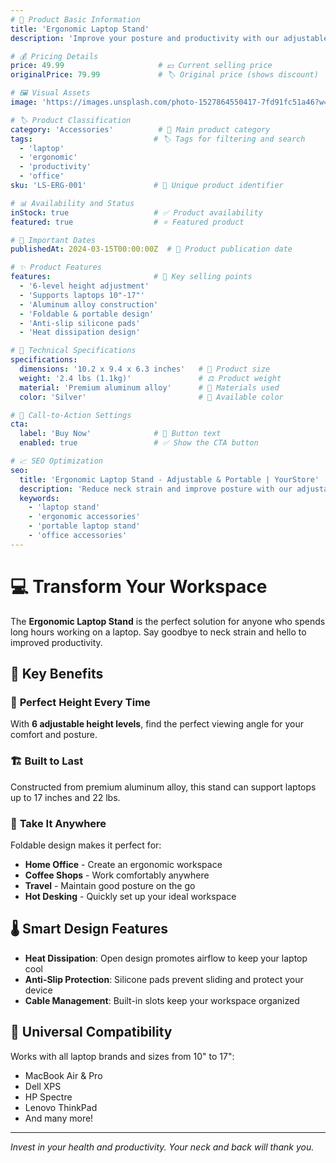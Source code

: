 ```yaml
---
# 📱 Product Basic Information
title: 'Ergonomic Laptop Stand'
description: 'Improve your posture and productivity with our adjustable aluminum laptop stand. Compatible with all laptop sizes.'

# 💰 Pricing Details
price: 49.99                     # 💵 Current selling price
originalPrice: 79.99             # 🏷️ Original price (shows discount)

# 🖼️ Visual Assets
image: 'https://images.unsplash.com/photo-1527864550417-7fd91fc51a46?w=500&h=500&fit=crop'  # 📸 Main product image

# 🏷️ Product Classification
category: 'Accessories'          # 📂 Main product category
tags:                           # 🏷️ Tags for filtering and search
  - 'laptop'
  - 'ergonomic'
  - 'productivity'
  - 'office'
sku: 'LS-ERG-001'               # 🔢 Unique product identifier

# 📊 Availability and Status
inStock: true                   # ✅ Product availability
featured: true                  # ⭐ Featured product

# 📅 Important Dates
publishedAt: 2024-03-15T00:00:00Z  # 📅 Product publication date

# ✨ Product Features
features:                       # 🎯 Key selling points
  - '6-level height adjustment'
  - 'Supports laptops 10"-17"'
  - 'Aluminum alloy construction'
  - 'Foldable & portable design'
  - 'Anti-slip silicone pads'
  - 'Heat dissipation design'

# 🔧 Technical Specifications
specifications:
  dimensions: '10.2 x 9.4 x 6.3 inches'   # 📏 Product size
  weight: '2.4 lbs (1.1kg)'               # ⚖️ Product weight
  material: 'Premium aluminum alloy'      # 🧱 Materials used
  color: 'Silver'                         # 🎨 Available color

# 🚀 Call-to-Action Settings
cta:
  label: 'Buy Now'              # 🛒 Button text
  enabled: true                 # ✅ Show the CTA button

# 📈 SEO Optimization
seo:
  title: 'Ergonomic Laptop Stand - Adjustable & Portable | YourStore'
  description: 'Reduce neck strain and improve posture with our adjustable aluminum laptop stand. Perfect for remote work and office use.'
  keywords:
    - 'laptop stand'
    - 'ergonomic accessories'
    - 'portable laptop stand'
    - 'office accessories'
---
```


# 💻 Transform Your Workspace

The **Ergonomic Laptop Stand** is the perfect solution for anyone who spends long hours working on a laptop. Say goodbye to neck strain and hello to improved productivity.

## 🎯 Key Benefits

### 📏 **Perfect Height Every Time**
With **6 adjustable height levels**, find the perfect viewing angle for your comfort and posture.

### 🏗️ **Built to Last**
Constructed from premium aluminum alloy, this stand can support laptops up to 17 inches and 22 lbs.

### 🎒 **Take It Anywhere**
Foldable design makes it perfect for:
- **Home Office** - Create an ergonomic workspace
- **Coffee Shops** - Work comfortably anywhere
- **Travel** - Maintain good posture on the go
- **Hot Desking** - Quickly set up your ideal workspace

## 🌡️ Smart Design Features

- **Heat Dissipation**: Open design promotes airflow to keep your laptop cool
- **Anti-Slip Protection**: Silicone pads prevent sliding and protect your device
- **Cable Management**: Built-in slots keep your workspace organized

## 📐 Universal Compatibility

Works with all laptop brands and sizes from 10" to 17":
- MacBook Air & Pro
- Dell XPS
- HP Spectre
- Lenovo ThinkPad
- And many more!

---

*Invest in your health and productivity. Your neck and back will thank you.*